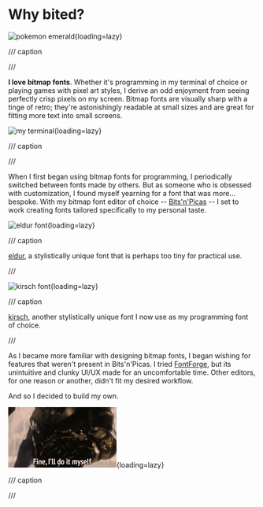 # Why bited?

![pokemon emerald](assets/pokemon-emerald.png){loading=lazy}

/// caption

///

**I love bitmap fonts**. Whether it's programming in my terminal of choice or
playing games with pixel art styles, I derive an odd enjoyment from seeing
perfectly crisp pixels on my screen. Bitmap fonts are visually sharp with a
tinge of retro; they're astonishingly readable at small sizes and are great for
fitting more text into small screens.

![my terminal](assets/term.png){loading=lazy}

/// caption

///

When I first began using bitmap fonts for programming, I periodically switched
between fonts made by others. But as someone who is obsessed with customization,
I found myself yearning for a font that was more... bespoke. With my bitmap font
editor of choice -- [Bits'n'Picas](https://github.com/kreativekorp/bitsnpicas)
-- I set to work creating fonts tailored specifically to my personal taste.

![eldur font](assets/eldur.png){loading=lazy}

/// caption

[eldur](https://github.com/molarmanful/eldur), a stylistically unique font that
is perhaps too tiny for practical use.

///

![kirsch font](assets/kirsch.png){loading=lazy}

/// caption

[kirsch](https://github.com/molarmanful/kirsch), another stylistically unique
font I now use as my programming font of choice.

///

As I became more familiar with designing bitmap fonts, I began wishing for
features that weren't present in Bits'n'Picas. I tried
[FontForge](https://fontforge.org), but its unintuitive and clunky UI/UX made
for an uncomfortable time. Other editors, for one reason or another, didn't fit
my desired workflow.

And so I decided to build my own.

![thanos meme](assets/thanos.gif){loading=lazy}

/// caption

///
